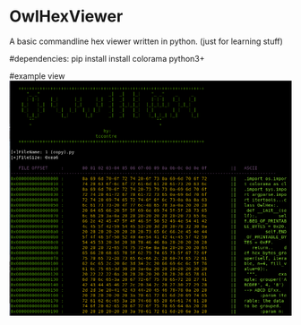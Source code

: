 # OwlHexViewer
A basic commandline hex viewer written in python. (just for learning stuff)

#dependencies:
pip install install colorama
python3+

#example view
<img src="Capture.PNG"> </img>

